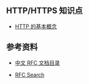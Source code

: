 ## HTTP/HTTPS 知识点

* [HTTP 的基本概念](https://github.com/steveLauwh/TCP-IP/blob/master/HTTP/HTTP%20%E7%9A%84%E5%9F%BA%E6%9C%AC%E6%A6%82%E5%BF%B5.md)


## 参考资料

* [中文 RFC 文档目录](http://man.chinaunix.net/develop/rfc/default.htm)

* [RFC Search](https://www.rfc-editor.org/search/rfc_search.php)

